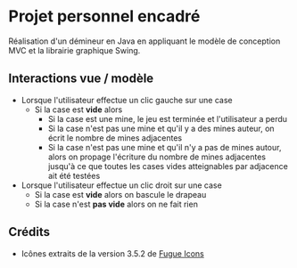 Projet personnel encadré
========================
Réalisation d'un démineur en Java en appliquant le modèle de conception MVC et
la librairie graphique Swing.

## Interactions vue / modèle
* Lorsque l'utilisateur effectue un clic gauche sur une case
  * Si la case est __vide__ alors
    * Si la case est une mine, le jeu est terminée et l'utilisateur a perdu
    * Si la case n'est pas une mine et qu'il y a des mines auteur, on écrit le nombre
de mines adjacentes
    * Si la case n'est pas une mine et qu'il n'y a pas de mines autour, alors on
propage l'écriture du nombre de mines adjacentes jusqu'à ce que toutes les cases
vides atteignables par adjacence ait été testées
* Lorsque l'utilisateur effectue un clic droit sur une case
  * Si la case est __vide__ alors on bascule le drapeau
  * Si la case n'est __pas vide__ alors on ne fait rien

## Crédits
* Icônes extraits de la version 3.5.2 de [Fugue Icons](http://p.yusukekamiyamane.com/)
